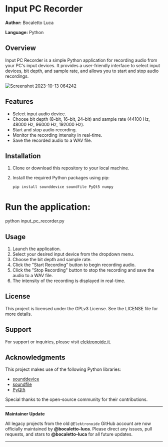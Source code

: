 # Input PC Recorder

**Author:** Bocaletto Luca

**Language:** Python

## Overview

Input PC Recorder is a simple Python application for recording audio from your PC's input devices. It provides a user-friendly interface to select input devices, bit depth, and sample rate, and allows you to start and stop audio recordings.

![Screenshot 2023-10-13 064242](https://github.com/elektronoide/Input-PC-Recorder/assets/134635227/98cb4bed-0fd4-4d23-abd9-f50903023535)

## Features

- Select input audio device.
- Choose bit depth (8-bit, 16-bit, 24-bit) and sample rate (44100 Hz, 48000 Hz, 96000 Hz, 192000 Hz).
- Start and stop audio recording.
- Monitor the recording intensity in real-time.
- Save the recorded audio to a WAV file.

## Installation

1. Clone or download this repository to your local machine.
2. Install the required Python packages using pip:

   ```bash
   pip install sounddevice soundfile PyQt5 numpy

# Run the application:

python input_pc_recorder.py

## Usage

1. Launch the application.
2. Select your desired input device from the dropdown menu.
3. Choose the bit depth and sample rate.
4. Click the "Start Recording" button to begin recording audio.
5. Click the "Stop Recording" button to stop the recording and save the audio to a WAV file.
6. The intensity of the recording is displayed in real-time.

## License

This project is licensed under the GPLv3 License. See the LICENSE file for more details.

## Support

For support or inquiries, please visit [elektronoide.it](https://www.elektronoide.it).

## Acknowledgments

This project makes use of the following Python libraries:

- [sounddevice](https://python-sounddevice.readthedocs.io/en/1.0.3/)
- [soundfile](https://pysoundfile.readthedocs.io/en/0.10.3/)
- [PyQt5](https://www.riverbankcomputing.com/static/Docs/PyQt5/)

Special thanks to the open-source community for their contributions.

---

**Maintainer Update**

All legacy projects from the old `@Elektronoide` GitHub account are now officially maintained by **@bocaletto-luca**. Please direct any issues, pull requests, and stars to **@bocaletto-luca** for all future updates.

---
